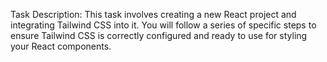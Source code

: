 Task Description:
This task involves creating a new React project and integrating Tailwind CSS into it. You will follow a series of specific steps to ensure Tailwind CSS is correctly configured and ready to use for styling your React components.


